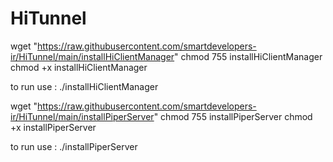 # HiTunnel
wget  "https://raw.githubusercontent.com/smartdevelopers-ir/HiTunnel/main/installHiClientManager"
chmod 755 installHiClientManager
chmod +x installHiClientManager

to run use : ./installHiClientManager

wget  "https://raw.githubusercontent.com/smartdevelopers-ir/HiTunnel/main/installPiperServer"
chmod 755 installPiperServer
chmod +x installPiperServer

to run use : ./installPiperServer
